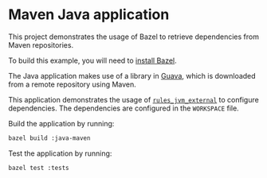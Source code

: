# Maven Java application

This project demonstrates the usage of Bazel to retrieve dependencies from Maven repositories.

To build this example, you will need to [install Bazel](http://bazel.io/docs/install.html).

The Java application makes use of a library in [Guava](https://github.com/google/guava), which is downloaded from a remote repository using Maven.

This application demonstrates the usage of
[`rules_jvm_external`](https://github.com/bazelbuild/rules_jvm_external/) to
configure dependencies. The dependencies are configured in the `WORKSPACE` file.

Build the application by running:

```bash
bazel build :java-maven
```

Test the application by running:

```bash
bazel test :tests
```
